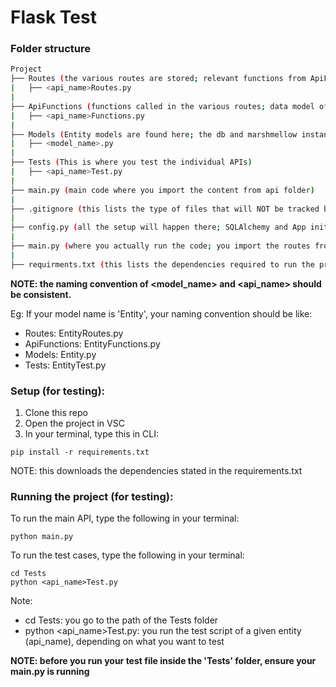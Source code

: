 # Flask Test 

### Folder structure

```bash 
Project
├── Routes (the various routes are stored; relevant functions from ApiFunctions are imported)
|   ├── <api_name>Routes.py
|
├── ApiFunctions (functions called in the various routes; data model of relevant entity is imported)
|   ├── <api_name>Functions.py
|
├── Models (Entity models are found here; the db and marshmellow instances are imported)
|   ├── <model_name>.py
|
├── Tests (This is where you test the individual APIs)
|   ├── <api_name>Test.py
|
├── main.py (main code where you import the content from api folder)
|
├── .gitignore (this lists the type of files that will NOT be tracked by GitHub)
|
├── config.py (all the setup will happen there; SQLAlchemy and App initialisation)
|
├── main.py (where you actually run the code; you import the routes from the Routes folder)
|
├── requirments.txt (this lists the dependencies required to run the project)
```

**NOTE: the naming convention of <model_name> and <api_name> should be consistent.**

Eg: If your model name is 'Entity', your naming convention should be like:
- Routes: EntityRoutes.py
- ApiFunctions: EntityFunctions.py
- Models: Entity.py
- Tests: EntityTest.py


### Setup (for testing):
1. Clone this repo
2. Open the project in VSC 
3. In your terminal, type this in CLI: 
```
pip install -r requirements.txt
```

NOTE: this downloads the dependencies stated in the requirements.txt

### Running the project (for testing):
To run the main API, type the following in your terminal:
```
python main.py
```

To run the test cases, type the following in your terminal:
```
cd Tests
python <api_name>Test.py
```
Note: 
- cd Tests: you go to the path of the Tests folder
- python <api_name>Test.py: you run the test script of a given entity (api_name), depending on what you want to test

__NOTE: before you run your test file inside the 'Tests' folder, ensure your main.py is running__

